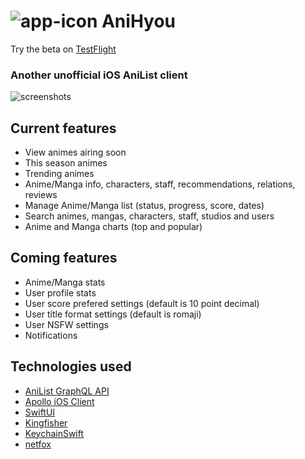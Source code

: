 # ![app-icon](https://github.com/axiel7/AniHyou/blob/main/AniHyou/Assets.xcassets/AppIcon.appiconset/AniHyou%20logo%2040.png) AniHyou

Try the beta on [TestFlight](https://testflight.apple.com/join/Om3OIlKd)

### Another unofficial iOS AniList client
![screenshots](https://axiel7.github.io/assets/anihyou.58717379ec9cfda91ca1c970f44d2ce6.png)

## Current features
- View animes airing soon
- This season animes
- Trending animes
- Anime/Manga info, characters, staff, recommendations, relations, reviews
- Manage Anime/Manga list (status, progress, score, dates)
- Search animes, mangas, characters, staff, studios and users
- Anime and Manga charts (top and popular)

## Coming features
- Anime/Manga stats
- User profile stats
- User score prefered settings (default is 10 point decimal)
- User title format settings (default is romaji)
- User NSFW settings
- Notifications

## Technologies used
- [AniList GraphQL API](https://github.com/AniList/ApiV2-GraphQL-Docs)
- [Apollo iOS Client](https://github.com/apollographql/apollo-ios)
- [SwiftUI](https://developer.apple.com/xcode/swiftui)
- [Kingfisher](https://github.com/onevcat/Kingfisher)
- [KeychainSwift](https://github.com/evgenyneu/keychain-swift)
- [netfox](https://github.com/kasketis/netfox)
